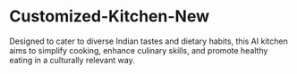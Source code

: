 # Customized-Kitchen-New
Designed to cater to diverse Indian tastes and dietary habits, this AI kitchen aims to simplify cooking, enhance culinary skills, and promote healthy eating in a culturally relevant way.
